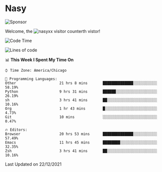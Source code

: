 # Nasy

<!--
<p align="center">
<img height="200" src="https://github-readme-stats.vercel.app/api?username=nasyxx&count_private=true&show_icons=true&theme=dracula&include_all_commits=true"/>
<img height="200" src="https://github-readme-stats.vercel.app/api/top-langs/?username=nasyxx&theme=dracula&hide=html,jupyter+notebook&count_private=true&show_icons=true"/>
</p>

  
----------------
-->

![Sponsor](https://img.shields.io/static/v1.svg?label=Sponsor&message=%E2%9D%A4&logo=GitHub&style=flat&color=pink)
 
Welcome, the ![nasyxx visitor counter](https://count.getloli.com/get/@nasyxx?theme=rule34)th vistor!
 
<!--START_SECTION:waka-->
![Code Time](http://img.shields.io/badge/Code%20Time-1%2C598%20hrs%2022%20mins-blue)

![Lines of code](https://img.shields.io/badge/From%20Hello%20World%20I%27ve%20Written-5%20Million%20lines%20of%20code-blue)

📊 **This Week I Spent My Time On** 

```text
⌚︎ Time Zone: America/Chicago

💬 Programming Languages: 
Other                    21 hrs 8 mins       ██████████████░░░░░░░░░░░   58.19% 
Python                   9 hrs 31 mins       ██████░░░░░░░░░░░░░░░░░░░   26.19% 
sh                       3 hrs 41 mins       ██░░░░░░░░░░░░░░░░░░░░░░░   10.16% 
Org                      1 hr 43 mins        █░░░░░░░░░░░░░░░░░░░░░░░░   4.73% 
Git                      10 mins             ░░░░░░░░░░░░░░░░░░░░░░░░░   0.47%

🔥 Editors: 
Browser                  20 hrs 53 mins      ██████████████░░░░░░░░░░░   57.49% 
Emacs                    11 hrs 45 mins      ████████░░░░░░░░░░░░░░░░░   32.35% 
Zsh                      3 hrs 41 mins       ██░░░░░░░░░░░░░░░░░░░░░░░   10.16%

```


 Last Updated on 22/12/2021
<!--END_SECTION:waka-->

<!-- ![visitors](https://visitor-badge.laobi.icu/badge?page_id=nasyxx.nasyxx) -->
